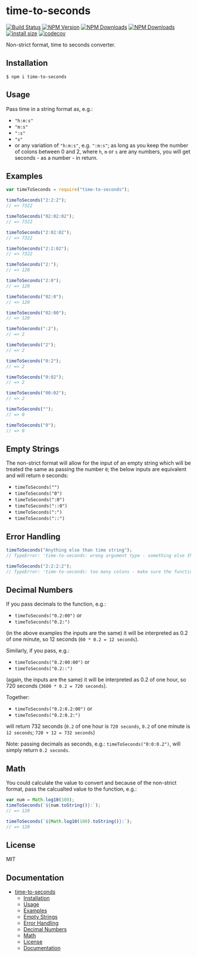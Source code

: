# time-to-seconds

[![Build Status](https://travis-ci.com/matzar/time-to-seconds.svg?branch=master)](https://travis-ci.com/github/matzar/time-to-seconds)
[![NPM Version](https://img.shields.io/npm/v/time-to-seconds)](https://www.npmjs.com/package/time-to-seconds)
[![NPM Downloads](https://img.shields.io/npm/dt/time-to-seconds)](https://www.npmjs.com/package/time-to-seconds?minimal=true)
[![NPM Downloads](https://img.shields.io/npm/dw/time-to-seconds)](https://www.npmjs.com/package/time-to-seconds?minimal=true)
[![install size](https://packagephobia.com/badge?p=time-to-seconds)](https://packagephobia.com/result?p=time-to-seconds)
[![codecov](https://codecov.io/gh/matzar/time-to-seconds/branch/master/graph/badge.svg?token=EUYZLw2SLo)](https://codecov.io/gh/matzar/time-to-seconds)

Non-strict format, time to seconds converter.

## Installation

```
$ npm i time-to-seconds
```

## Usage

Pass time in a string format as, e.g.:

- `"h:m:s"`
- `"m:s"`
- `":s"`
- `"s"`
- or any variation of `"h:m:s"`, e.g. `":m:s"`; as long as you keep the number of colons between 0 and 2, where `h`, `m` or `s` are any numbers, you will get seconds - as a number - in return.

## Examples

```js
var timeToSeconds = require("time-to-seconds");

timeToSeconds("2:2:2");
// => 7322

timeToSeconds("02:02:02");
// => 7322

timeToSeconds("2:02:02");
// => 7322

timeToSeconds("2:2:02");
// => 7322

timeToSeconds("2:");
// => 120

timeToSeconds("2:0");
// => 120

timeToSeconds("02:0");
// => 120

timeToSeconds("02:00");
// => 120

timeToSeconds(":2");
// => 2

timeToSeconds("2");
// => 2

timeToSeconds("0:2");
// => 2

timeToSeconds("0:02");
// => 2

timeToSeconds("00:02");
// => 2

timeToSeconds("");
// => 0

timeToSeconds("0");
// => 0
```

## Empty Strings

The non-strict format will allow for the input of an empty string which will be treated the same as passing the number `0`; the below inputs are equivalent and will return `0` seconds:

- `timeToSeconds("")`
- `timeToSeconds("0")`
- `timeToSeconds(":0")`
- `timeToSeconds("::0")`
- `timeToSeconds(":")`
- `timeToSeconds("::")`

## Error Handling

```js
timeToSeconds("Anything else than time string");
// TypeError: 'time-to-seconds: wrong argument type - something else than a number string in format "number", "number:number" or "number:number:number" was passed. See documentation for more information on argument formatting: https://www.npmjs.com/package/time-to-seconds.'

timeToSeconds("2:2:2:2");
// TypeError: 'time-to-seconds: too many colons - make sure the function argument is a number string in format "number", "number:number" or "number:number:number". See documentation for more information on argument formatting: https://www.npmjs.com/package/time-to-seconds.'
```

## Decimal Numbers

If you pass decimals to the function, e.g.:

- `timeToSeconds("0.2:00")` or
- `timeToSeconds("0.2:")`

(in the above examples the inputs are the same) it will be interpreted as 0.2 of one minute, so 12 seconds (`60 * 0.2 = 12 seconds`).

Similarly, if you pass, e.g.:

- `timeToSeconds("0.2:00:00")` or
- `timeToSeconds("0.2::")`

(again, the inputs are the same) it will be interpreted as 0.2 of one hour, so 720 seconds (`3600 * 0.2 = 720 seconds`).

Together:

- `timeToSeconds("0.2:0.2:00")` or
- `timeToSeconds("0.2:0.2:")`

will return 732 seconds (`0.2` of one hour is `720 seconds`, `0.2` of one minute is `12 seconds`; `720 + 12 = 732 seconds`)

Note: passing decimals as seconds, e.g.: `timeToSeconds("0:0:0.2")`, will simply return `0.2 seconds`.

## Math

You could calculate the value to convert and because of the non-strict format, pass the calcualted value to the function, e.g.:

```js
var num = Math.log10(100);
timeToSeconds(`${num.toString()}:`);
// => 120

timeToSeconds(`${Math.log10(100).toString()}:`);
// => 120
```

## License

MIT

## Documentation

- [time-to-seconds](#time-to-seconds)
  - [Installation](#installation)
  - [Usage](#usage)
  - [Examples](#examples)
  - [Empty Strings](#empty-strings)
  - [Error Handling](#error-handling)
  - [Decimal Numbers](#decimal-numbers)
  - [Math](#math)
  - [License](#license)
  - [Documentation](#documentation)
